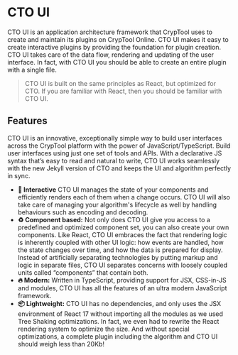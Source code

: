 # CTO UI
CTO UI is an application architecture framework that CrypTool uses to create and maintain its plugins on CrypTool Online. CTO UI makes it easy to create interactive plugins by providing the foundation for plugin creation. CTO UI takes care of the data flow, rendering and updating of the user interface. In fact, with CTO UI you should be able to create an entire plugin with a single file.

> CTO UI is built on the same principles as React, but optimized for CTO. If you are familiar with React, then you should be familiar with CTO UI.

## Features
CTO UI is an innovative, exceptionally simple way to build user interfaces across the CrypTool platform with the power of JavaScript/TypeScript. Build user interfaces using just one set of tools and APIs. With a declarative JS syntax that’s easy to read and natural to write, CTO UI works seamlessly with the new Jekyll version of CTO and keeps the UI and algorithm perfectly in sync.

- **💫 Interactive** CTO UI manages the state of your components and efficiently renders each of them when a change occurs. CTO UI will also take care of managing your algorithm's lifecycle as well by handling behaviours such as encoding and decoding.
- **♻️ Component based:** Not only does CTO UI give you access to a predefined and optimized component set, you can also create your own components. Like React, CTO UI embraces the fact that rendering logic is inherently coupled with other UI logic: how events are handled, how the state changes over time, and how the data is prepared for display. Instead of artificially separating technologies by putting markup and logic in separate files, CTO UI separates concerns with loosely coupled units called “components” that contain both. 
- **🔥 Modern:** Written in TypeScript, providing support for JSX, CSS-in-JS and modules, CTO UI has all the features of an ultra modern JavaScript framework.
- **📦 Lightweight:** CTO UI has no dependencies, and only uses the JSX environment of React 17 without importing all the modules as we used Tree Shaking optimizations. In fact, we even had to rewrite the React rendering system to optimize the size. And without special optimizations, a complete plugin including the algorithm and CTO UI should weigh less than 20Kb!

